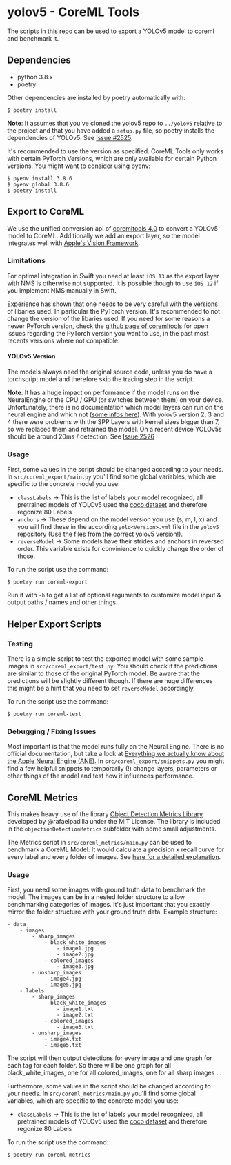 # yolov5 - CoreML Tools

The scripts in this repo can be used to export a YOLOv5 model to coreml and benchmark it. 

## Dependencies

* python 3.8.x
* poetry

Other dependencies are installed by poetry automatically with:
```console 
$ poetry install
```
**Note**: It assumes that you've cloned the yolov5 repo to `../yolov5` relative to the project and that you have added a `setup.py` file, so poetry installs the dependencies of YOLOv5. See [Issue #2525](https://github.com/ultralytics/yolov5/issues/2525#issuecomment-821525523).

It's recommended to use the version as specified. CoreML Tools only works with certain PyTorch Versions, which are only available for certain Python versions. You might want to consider using pyenv:
```
$ pyenv install 3.8.6
$ pyenv global 3.8.6
$ poetry install
```

## Export to CoreML 

We use the unified conversion api of [coremltools 4.0](https://coremltools.readme.io/docs) to convert a YOLOv5 model to CoreML. Additionally we add an export layer, so the model integrates well with [Apple's Vision Framework](https://developer.apple.com/documentation/vision). 

### Limitations

For optimal integration in Swift you need at least `iOS 13` as the export layer with NMS is otherwise not supported. It is possible though to use `iOS 12` if you implement NMS manually in Swift.

Experience has shown that one needs to be very careful with the versions of libaries used. In particular the PyTorch version. It's recommended to not change the version of the libaries used. If you need for some reasons a newer PyTorch version, check the [github page of coremltools](https://github.com/apple/coremltools/issues) for open issues regarding the PyTorch version you want to use, in the past most recents versions where not compatible.

#### YOLOv5 Version 
The models always need the original source code, unless you do have a torchscript model and therefore skip the tracing step in the script. 

**Note**: It has a huge impact on performance if the model runs on the NeuralEngine or the CPU / GPU (or switches between them) on your device. Unfortunately, there is no documentation which model layers can run on the neural engine and which not ([some infos here](https://github.com/hollance/neural-engine)). With yolov5 version 2, 3 and 4 there were problems with the SPP Layers with kernel sizes bigger than 7, so we replaced them and retrained the model. On a recent device YOLOv5s should be around 20ms / detection. 
See [Issue 2526](https://github.com/ultralytics/yolov5/issues/2526#issuecomment-823059344)

### Usage 

First, some values in the script should be changed according to your needs. In `src/coreml_export/main.py` you'll find some global variables, which are specific to the concrete model you use: 

* `classLabels` -> This is the list of labels your model recognized, all pretrained models of YOLOv5 used the [coco dataset](https://cocodataset.org/#home) and therefore regonize 80 Labels
* `anchors` -> These depend on the model version you use (s, m, l, x) and you will find these in the according `yolo<Version>.yml` file in the `yolov5` repository (Use the files from the correct yolov5 version!). 
* `reverseModel` -> Some models have their strides and anchors in reversed order. This variable exists for convinience to quickly change the order of those.

To run the script use the command: 
```console 
$ poetry run coreml-export
```
Run it with `-h` to get a list of optional arguments to customize model input & output paths / names and other things. 

## Helper Export Scripts

### Testing

There is a simple script to test the exported model with some sample images in `src/coreml_export/test.py`. You should check if the predictions are similar to those of the original PyTorch model. Be aware that the predictions will be slightly different though. If there are huge differences this might be a hint that you need to set `reverseModel` accordingly. 

To run the script use the command: 
```console 
$ poetry run coreml-test
```

### Debugging / Fixing Issues 

Most important is that the model runs fully on the Neural Engine. There is no official documentation, but take a look at [Everything we actually know about the Apple Neural Engine (ANE)](https://github.com/hollance/neural-engine). 
In  `src/coreml_export/snippets.py` you might find a few helpful snippets to temporarily (!) change layers, parameters or other things of the model and test how it influences performance.  

## CoreML Metrics 

This makes heavy use of the library [Object Detection Metrics Library](https://github.com/rafaelpadilla/Object-Detection-Metrics) developed by @rafaelpadilla under the MIT License. 
The library is included in the `objectionDetectionMetrics` subfolder with some small adjustments.

The Metrics script in  `src/coreml_metrics/main.py` can be used to benchmark a CoreML Model. It would calculate a precision x recall curve for every label and every folder of images. 
See [here for a detailed explanation](https://github.com/rafaelpadilla/Object-Detection-Metrics#important-definitions).

### Usage 

First, you need some images with ground truth data to benchmark the model. The images can be in a nested folder structure to allow benchmarking categories of images. It's just important that you exactly mirror the folder structure with your ground truth data. Example structure: 
```
- data 
    - images
        - sharp_images
            - black_white_images
                - image1.jpg 
                - image2.jpg
            - colored_images 
                - image3.jpg 
        - unsharp_images 
            - image4.jpg 
            - image5.jpg 
    - labels 
        - sharp_images
            - black_white_images
                - image1.txt
                - image2.txt
            - colored_images 
                - image3.txt 
        - unsharp_images 
            - image4.txt 
            - image5.txt 
```
The script will then output detections for every image and one graph for each tag for each folder. So there will be one graph for all black_white_images, one for all colored_images, one for all sharp images ... 

Furthermore, some values in the script should be changed according to your needs. In `src/coreml_metrics/main.py` you'll find some global variables, which are specific to the concrete model you use: 

* `classLabels` -> This is the list of labels your model recognized, all pretrained models of YOLOv5 used the [coco dataset](https://cocodataset.org/#home) and therefore regonize 80 Labels

To run the script use the command: 
```console 
$ poetry run coreml-metrics
```
